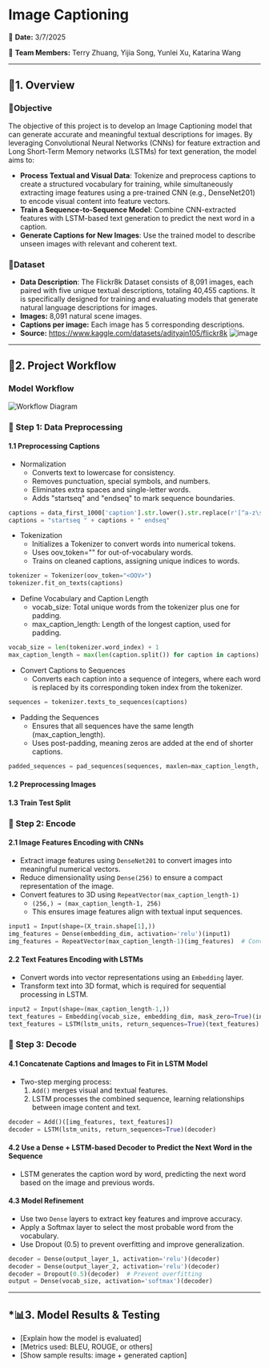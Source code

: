 # **Image Captioning**  
📅 **Date:** 3/7/2025

👥 **Team Members:** Terry Zhuang, Yijia Song, Yunlei Xu, Katarina Wang

---

## **🌟1. Overview**  

### **🎯Objective**  
The objective of this project is to develop an Image Captioning model that can generate accurate and meaningful textual descriptions for images. By leveraging Convolutional Neural Networks (CNNs) for feature extraction and Long Short-Term Memory networks (LSTMs) for text generation, the model aims to:
- **Process Textual and Visual Data**: Tokenize and preprocess captions to create a structured vocabulary for training, while simultaneously extracting image features using a pre-trained CNN (e.g., DenseNet201) to encode visual content into feature vectors.  
- **Train a Sequence-to-Sequence Model**: Combine CNN-extracted features with LSTM-based text generation to predict the next word in a caption.
- **Generate Captions for New Images**: Use the trained model to describe unseen images with relevant and coherent text.

### **📂Dataset**  
- **Data Description**: The Flickr8k Dataset consists of 8,091 images, each paired with five unique textual descriptions, totaling 40,455 captions. It is specifically designed for training and evaluating models that generate natural language descriptions for images.
- **Images:** 8,091 natural scene images.
- **Captions per image:** Each image has 5 corresponding descriptions.
- **Source:** https://www.kaggle.com/datasets/adityajn105/flickr8k
![image](https://github.com/user-attachments/assets/8a8360c4-7803-44e8-b0c5-109a95f16702)

---

## **🔄2. Project Workflow**  

### **Model Workflow**  
![Workflow Diagram](https://github.com/user-attachments/assets/50c75e10-c497-4581-ba44-684b9337360a)  

### **📌 Step 1: Data Preprocessing**  
#### 1.1 Preprocessing Captions 
- Normalization
  - Converts text to lowercase for consistency.
  - Removes punctuation, special symbols, and numbers.
  - Eliminates extra spaces and single-letter words.
  - Adds "startseq" and "endseq" to mark sequence boundaries.

```python
captions = data_first_1000['caption'].str.lower().str.replace(r'[^a-z\s]', '', regex=True).str.replace(r'\s+', ' ', regex=True).apply(lambda x: ' '.join([w for w in x.split() if len(w) > 1]))
captions = "startseq " + captions + " endseq"
```
- Tokenization
  - Initializes a Tokenizer to convert words into numerical tokens.
  - Uses oov_token="<OOV>" for out-of-vocabulary words.
  - Trains on cleaned captions, assigning unique indices to words.
  
```python
tokenizer = Tokenizer(oov_token="<OOV>")
tokenizer.fit_on_texts(captions)
```
- Define Vocabulary and Caption Length
  - vocab_size: Total unique words from the tokenizer plus one for padding.
  - max_caption_length: Length of the longest caption, used for padding.

```python
vocab_size = len(tokenizer.word_index) + 1
max_caption_length = max(len(caption.split()) for caption in captions)
```
- Convert Captions to Sequences
  - Converts each caption into a sequence of integers, where each word is replaced by its corresponding token index from the tokenizer.
  
```python
sequences = tokenizer.texts_to_sequences(captions)
```
- Padding the Sequences
  - Ensures that all sequences have the same length (max_caption_length).
  - Uses post-padding, meaning zeros are added at the end of shorter captions.

```python
padded_sequences = pad_sequences(sequences, maxlen=max_caption_length, padding='post')
```

#### 1.2 Preprocessing Images
#### 1.3 Train Test Split



### **📌 Step 2: Encode**  
#### 2.1 Image Features Encoding with CNNs
- Extract image features using `DenseNet201` to convert images into meaningful numerical vectors.  
- Reduce dimensionality using `Dense(256)` to ensure a compact representation of the image.  
- Convert features to 3D using `RepeatVector(max_caption_length-1)`
  - `(256,) → (max_caption_length-1, 256)`
  - This ensures image features align with textual input sequences.
  
```python
input1 = Input(shape=(X_train.shape[1],))
img_features = Dense(embedding_dim, activation='relu')(input1)
img_features = RepeatVector(max_caption_length-1)(img_features)  # Convert to 3D
```

#### 2.2 Text Features Encoding with LSTMs
- Convert words into vector representations using an `Embedding` layer.  
- Transform text into 3D format, which is required for sequential processing in LSTM.

```python
input2 = Input(shape=(max_caption_length-1,))
text_features = Embedding(vocab_size, embedding_dim, mask_zero=True)(input2)
text_features = LSTM(lstm_units, return_sequences=True)(text_features)
```


### **📌 Step 3: Decode**  
#### 4.1 Concatenate Captions and Images to Fit in LSTM Model  
- Two-step merging process:  
  1. `Add()` merges visual and textual features.  
  2. LSTM processes the combined sequence, learning relationships between image content and text.  

```python
decoder = Add()([img_features, text_features])
decoder = LSTM(lstm_units, return_sequences=True)(decoder)
```

#### 4.2 Use a Dense + LSTM-based Decoder to Predict the Next Word in the Sequence
- LSTM generates the caption word by word, predicting the next word based on the image and previous words.  

#### 4.3 Model Refinement
- Use two `Dense` layers to extract key features and improve accuracy.  
- Apply a Softmax layer to select the most probable word from the vocabulary.  
- Use Dropout (0.5) to prevent overfitting and improve generalization.  

```python
decoder = Dense(output_layer_1, activation='relu')(decoder)
decoder = Dense(output_layer_2, activation='relu')(decoder)
decoder = Dropout(0.5)(decoder)  # Prevent overfitting
output = Dense(vocab_size, activation='softmax')(decoder)
```

---

## ***📊3. Model Results & Testing**  
- [Explain how the model is evaluated]  
- [Metrics used: BLEU, ROUGE, or others]  
- [Show sample results: image + generated caption]  
